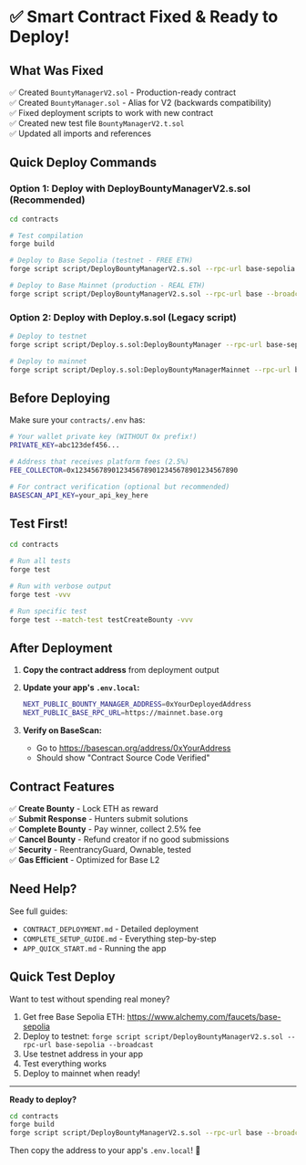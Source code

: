# ✅ Smart Contract Fixed & Ready to Deploy!

## What Was Fixed

✅ Created `BountyManagerV2.sol` - Production-ready contract  
✅ Created `BountyManager.sol` - Alias for V2 (backwards compatibility)  
✅ Fixed deployment scripts to work with new contract  
✅ Created new test file `BountyManagerV2.t.sol`  
✅ Updated all imports and references  

## Quick Deploy Commands

### Option 1: Deploy with DeployBountyManagerV2.s.sol (Recommended)

```bash
cd contracts

# Test compilation
forge build

# Deploy to Base Sepolia (testnet - FREE ETH)
forge script script/DeployBountyManagerV2.s.sol --rpc-url base-sepolia --broadcast --verify

# Deploy to Base Mainnet (production - REAL ETH)
forge script script/DeployBountyManagerV2.s.sol --rpc-url base --broadcast --verify
```

### Option 2: Deploy with Deploy.s.sol (Legacy script)

```bash
# Deploy to testnet
forge script script/Deploy.s.sol:DeployBountyManager --rpc-url base-sepolia --broadcast --verify

# Deploy to mainnet  
forge script script/Deploy.s.sol:DeployBountyManagerMainnet --rpc-url base --broadcast --verify
```

## Before Deploying

Make sure your `contracts/.env` has:

```bash
# Your wallet private key (WITHOUT 0x prefix!)
PRIVATE_KEY=abc123def456...

# Address that receives platform fees (2.5%)
FEE_COLLECTOR=0x1234567890123456789012345678901234567890

# For contract verification (optional but recommended)
BASESCAN_API_KEY=your_api_key_here
```

## Test First!

```bash
cd contracts

# Run all tests
forge test

# Run with verbose output
forge test -vvv

# Run specific test
forge test --match-test testCreateBounty -vvv
```

## After Deployment

1. **Copy the contract address** from deployment output
2. **Update your app's `.env.local`:**
   ```bash
   NEXT_PUBLIC_BOUNTY_MANAGER_ADDRESS=0xYourDeployedAddress
   NEXT_PUBLIC_BASE_RPC_URL=https://mainnet.base.org
   ```

3. **Verify on BaseScan:**
   - Go to https://basescan.org/address/0xYourAddress
   - Should show "Contract Source Code Verified"

## Contract Features

✅ **Create Bounty** - Lock ETH as reward  
✅ **Submit Response** - Hunters submit solutions  
✅ **Complete Bounty** - Pay winner, collect 2.5% fee  
✅ **Cancel Bounty** - Refund creator if no good submissions  
✅ **Security** - ReentrancyGuard, Ownable, tested  
✅ **Gas Efficient** - Optimized for Base L2  

## Need Help?

See full guides:
- `CONTRACT_DEPLOYMENT.md` - Detailed deployment
- `COMPLETE_SETUP_GUIDE.md` - Everything step-by-step
- `APP_QUICK_START.md` - Running the app

## Quick Test Deploy

Want to test without spending real money?

1. Get free Base Sepolia ETH: https://www.alchemy.com/faucets/base-sepolia
2. Deploy to testnet: `forge script script/DeployBountyManagerV2.s.sol --rpc-url base-sepolia --broadcast`
3. Use testnet address in your app
4. Test everything works
5. Deploy to mainnet when ready!

---

**Ready to deploy?**
```bash
cd contracts
forge build
forge script script/DeployBountyManagerV2.s.sol --rpc-url base --broadcast --verify
```

Then copy the address to your app's `.env.local`! 🚀
